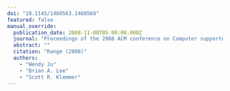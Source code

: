 ```yaml
---
doi: "10.1145/1460563.1460569"
featured: false
manual_override:
  publication_date: 2008-11-08T05:00:00.000Z
  journal: "Proceedings of the 2008 ACM conference on Computer supported cooperative work"
  abstract: ""
  citation: "Range (2008)"
  authors:
    - "Wendy Ju"
    - "Brian A. Lee"
    - "Scott R. Klemmer"
---
```


<!-- You can add additional content about this publication here if needed -->
